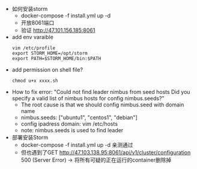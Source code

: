 * 如何安装storm
  * docker-compose -f install.yml up -d
  * 开放8061端口
  * 验证 http://47.101.156.185:8061
* add env varaible
  ```
  vim /etc/profile
  export STORM_HOME=/opt/storm
  export PATH=$STORM_HOME/bin:$PATH
  ```
* add permission on shell file?
  ```
  chmod u+x xxxx.sh
  ```
* How to fix error: "Could not find leader nimbus from seed hosts Did you specify a valid list of nimbus hosts for config nimbus.seeds?"
  * The root cause is that we should config nimbus.seed with domain name
  * nimbus.seeds: ["ubuntu1", "centos1", "debian"]
  * config ipadress domain: vim /etc/hosts
  * note: nimbus.seeds is used to find leader
* 部署安装Storm
  * docker-compose -f install.yml up -d 亲测通过
  * 但也遇到了GET http://47.103.138.95:8061/api/v1/cluster/configuration 500 (Server Error) -> 将所有可疑的正在运行的container删除掉